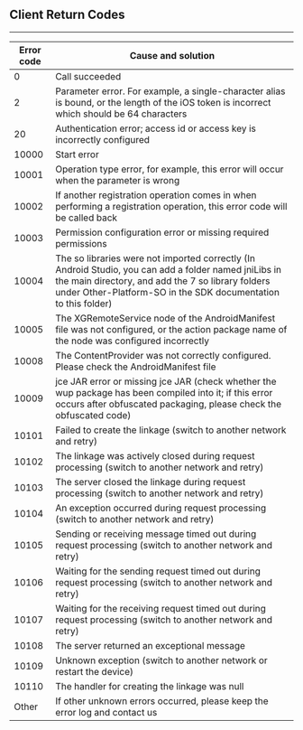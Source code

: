 ﻿## Client Return Codes

<hr>

| Error code | Cause and solution |
|---|---|
| 0 | Call succeeded |
| 2 | Parameter error. For example, a single-character alias is bound, or the length of the iOS token is incorrect which should be 64 characters |
| 20 | Authentication error; access id or access key is incorrectly configured |
| 10000 | Start error |
| 10001 | Operation type error, for example, this error will occur when the parameter is wrong |
| 10002 | If another registration operation comes in when performing a registration operation, this error code will be called back |
| 10003 | Permission configuration error or missing required permissions |
| 10004 | The so libraries were not imported correctly (In Android Studio, you can add a folder named jniLibs in the main directory, and add the 7 so library folders under Other-Platform-SO in the SDK documentation to this folder) |
| 10005 |The XGRemoteService node of the AndroidManifest file was not configured, or the action package name of the node was configured incorrectly |
| 10008 | The ContentProvider was not correctly configured. Please check the AndroidManifest file |
| 10009 | jce JAR error or missing jce JAR (check whether the wup package has been compiled into it; if this error occurs after obfuscated packaging, please check the obfuscated code) |
| 10101 | Failed to create the linkage (switch to another network and retry) |
| 10102 | The linkage was actively closed during request processing (switch to another network and retry) |
| 10103 | The server closed the linkage during request processing (switch to another network and retry) |
| 10104 | An exception occurred during request processing (switch to another network and retry) |
| 10105 | Sending or receiving message timed out during request processing (switch to another network and retry) |
| 10106 | Waiting for the sending request timed out during request processing (switch to another network and retry) |
| 10107 | Waiting for the receiving request timed out during request processing (switch to another network and retry) |
| 10108 | The server returned an exceptional message |
| 10109 | Unknown exception (switch to another network or restart the device) |
| 10110 | The handler for creating the linkage was null |
| Other | If other unknown errors occurred, please keep the error log and contact us |
